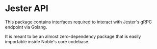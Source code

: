 # Jester API

This package contains interfaces required to interact with Jester's gRPC endpoint via Golang.

It is meant to be an almost zero-dependency package that is easily importable inside Noble's core codebase.
